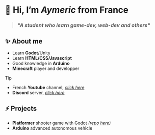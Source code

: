 # 👋 Hi, I’m *Aymeric* from France
> ### *"A student who learn game-dev, web-dev and others"*

## ✨ About me 
- Learn **Godot**/Unity
- Learn **HTML/CSS/Javascript**
- Good knowledge in **Arduino**
- **Minecraft** player and developper
> [!TIP]
> - French **Youtube** channel, *[click here](<https://www.youtube.com/@aymeric-devv>)* 
> - **Discord** server, *[click here](<https://discord.gg/xkq8aZ4zFg>)*

## ⚡ Projects
- **Platformer** shooter game with Godot *([repo here](https://github.com/aymeric-devv/godot-platformer-shooter))*
- **Arduino** advanced autonomous vehicle
